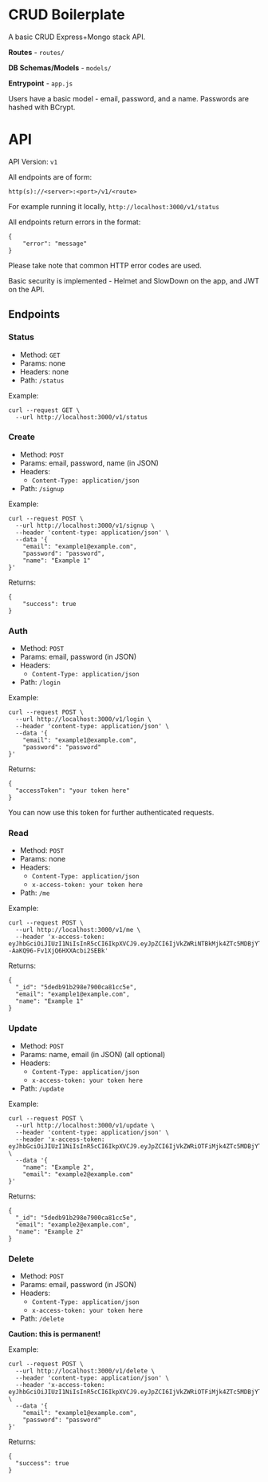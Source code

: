 # CRUD Boilerplate

A basic CRUD Express+Mongo stack API.

**Routes** - `routes/`

**DB Schemas/Models** - `models/`

**Entrypoint** - `app.js`

Users have a basic model - email, password, and a name. Passwords are hashed with BCrypt.

# API

API Version: `v1`

All endpoints are of form:

`http(s)://<server>:<port>/v1/<route>`

For example running it locally,
`http://localhost:3000/v1/status`

All endpoints return errors in the format:
```
{
    "error": "message"
}
```
Please take note that common HTTP error codes are used.

Basic security is implemented - Helmet and SlowDown on the app, and JWT on the API.

## Endpoints

### Status
- Method: `GET`
- Params: none
- Headers: none
- Path: `/status`

Example:
```
curl --request GET \
  --url http://localhost:3000/v1/status
```

### Create
- Method: `POST`
- Params: email, password, name (in JSON)
- Headers:
    - `Content-Type: application/json`
- Path: `/signup`

Example:
```
curl --request POST \
  --url http://localhost:3000/v1/signup \
  --header 'content-type: application/json' \
  --data '{
	"email": "example1@example.com",
	"password": "password",
	"name": "Example 1"
}'
```

Returns:
```
{
    "success": true
}
```

### Auth
- Method: `POST`
- Params: email, password (in JSON)
- Headers:
    - `Content-Type: application/json`
- Path: `/login`

Example:
```
curl --request POST \
  --url http://localhost:3000/v1/login \
  --header 'content-type: application/json' \
  --data '{
	"email": "example1@example.com",
	"password": "password"
}'
```

Returns:
```
{
  "accessToken": "your token here"
}
```
You can now use this token for further authenticated requests.

### Read
- Method: `POST`
- Params: none
- Headers:
    - `Content-Type: application/json`
    - `x-access-token: your token here`
- Path: `/me`

Example:
```
curl --request POST \
  --url http://localhost:3000/v1/me \
  --header 'x-access-token: eyJhbGciOiJIUzI1NiIsInR5cCI6IkpXVCJ9.eyJpZCI6IjVkZWRiNTBkMjk4ZTc5MDBjYTgxY2M1YyIsImlhdCI6MTU3NTg1OTU3MiwiZXhwIjoxNTc1OTQ1OTcyfQ.qu51CQ8GidBOk4W--AaKQ96-Fv1XjQ6HXXAcbi2SEBk'
```

Returns:
```
{
  "_id": "5dedb91b298e7900ca81cc5e",
  "email": "example1@example.com",
  "name": "Example 1"
}
```

### Update
- Method: `POST`
- Params: name, email (in JSON) (all optional)
- Headers:
    - `Content-Type: application/json`
    - `x-access-token: your token here`
- Path: `/update`

Example:
```
curl --request POST \
  --url http://localhost:3000/v1/update \
  --header 'content-type: application/json' \
  --header 'x-access-token: eyJhbGciOiJIUzI1NiIsInR5cCI6IkpXVCJ9.eyJpZCI6IjVkZWRiOTFiMjk4ZTc5MDBjYTgxY2M1ZSIsImlhdCI6MTU3NTg2MDUxMiwiZXhwIjoxNTc1OTQ2OTEyfQ.ssRAlJRghnjkb58Gb3bMq2CpUmF8jrujqKtsCRjwWa4' \
  --data '{
	"name": "Example 2",
	"email": "example2@example.com"
}'
```

Returns:
```
{
  "_id": "5dedb91b298e7900ca81cc5e",
  "email": "example2@example.com",
  "name": "Example 2"
}
```

### Delete
- Method: `POST`
- Params: email, password (in JSON)
- Headers:
    - `Content-Type: application/json`
    - `x-access-token: your token here`
- Path: `/delete`

**Caution: this is permanent!**

Example:
```
curl --request POST \
  --url http://localhost:3000/v1/delete \
  --header 'content-type: application/json' \
  --header 'x-access-token: eyJhbGciOiJIUzI1NiIsInR5cCI6IkpXVCJ9.eyJpZCI6IjVkZWRiOTFiMjk4ZTc5MDBjYTgxY2M1ZSIsImlhdCI6MTU3NTg2MDUxMiwiZXhwIjoxNTc1OTQ2OTEyfQ.ssRAlJRghnjkb58Gb3bMq2CpUmF8jrujqKtsCRjwWa4' \
  --data '{
	"email": "example1@example.com",
	"password": "password"
}'
```

Returns:
```
{
  "success": true
}
```
